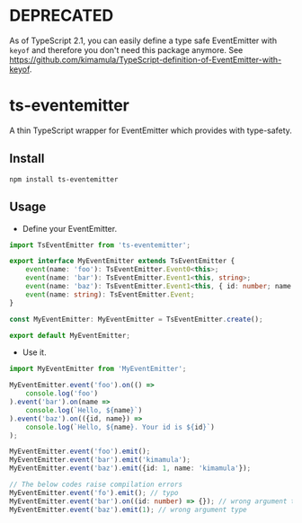 # DEPRECATED

As of TypeScript 2.1, you can easily define a type safe EventEmitter with `keyof` and therefore you don't need this package anymore.
See https://github.com/kimamula/TypeScript-definition-of-EventEmitter-with-keyof.

ts-eventemitter
==========
A thin TypeScript wrapper for EventEmitter which provides with type-safety.

## Install

```shell
npm install ts-eventemitter
```

## Usage

* Define your EventEmitter.

```typescript
import TsEventEmitter from 'ts-eventemitter';

export interface MyEventEmitter extends TsEventEmitter {
    event(name: 'foo'): TsEventEmitter.Event0<this>;
    event(name: 'bar'): TsEventEmitter.Event1<this, string>;
    event(name: 'baz'): TsEventEmitter.Event1<this, { id: number; name: string; }>;
    event(name: string): TsEventEmitter.Event;
}

const MyEventEmitter: MyEventEmitter = TsEventEmitter.create();

export default MyEventEmitter;
```

* Use it.

```typescript
import MyEventEmitter from 'MyEventEmitter';

MyEventEmitter.event('foo').on(() =>
    console.log('foo')
).event('bar').on(name =>
    console.log(`Hello, ${name}`)
).event('baz').on(({id, name}) =>
    console.log(`Hello, ${name}. Your id is ${id}`)
);

MyEventEmitter.event('foo').emit();
MyEventEmitter.event('bar').emit('kimamula');
MyEventEmitter.event('baz').emit({id: 1, name: 'kimamula'});

// The below codes raise compilation errors
MyEventEmitter.event('fo').emit(); // typo
MyEventEmitter.event('bar').on((id: number) => {}); // wrong argument type
MyEventEmitter.event('baz').emit(1); // wrong argument type
```

